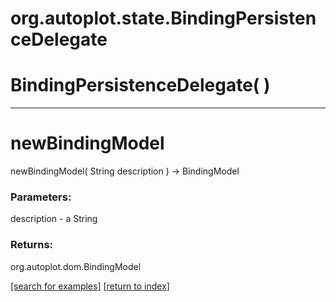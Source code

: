 # org.autoplot.state.BindingPersistenceDelegate



# BindingPersistenceDelegate( )


***
<a name="newBindingModel"></a>
# newBindingModel
newBindingModel( String description ) &rarr; BindingModel



### Parameters:
description - a String

### Returns:
org.autoplot.dom.BindingModel


<a href="https://github.com/autoplot/dev/search?q=newBindingModel&unscoped_q=newBindingModel">[search for examples]</a>
<a href="https://github.com/autoplot/documentation/blob/master/javadoc/index-all.md">[return to index]</a>

